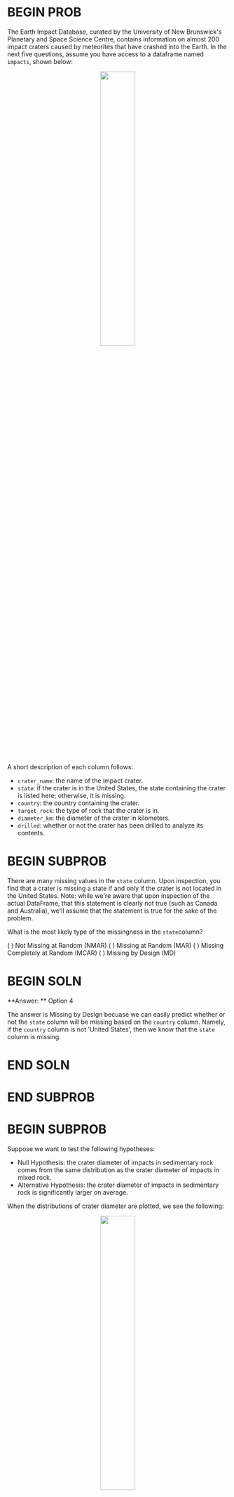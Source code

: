 # BEGIN PROB

The Earth Impact Database, curated by the University of New Brunswick's Planetary and Space Science Centre, contains information on almost 200 impact craters caused by meteorites that have crashed into the Earth.
In the next five questions, assume you have access to a dataframe named `impacts`, shown below:

<center><img src='../assets/images/fa22-final/impacts.png' width=40%></center>

A short description of each column follows:
- `crater_name`: the name of the impact crater.
- `state`: if the crater is in the United States, the state containing the crater is listed here; otherwise,
    it is missing.
- `country`: the country containing the crater.
- `target_rock`: the type of rock that the crater is in.
- `diameter_km`: the diameter of the crater in kilometers.
- `drilled`: whether or not the crater has been drilled to analyze its contents.

# BEGIN SUBPROB

There are many missing values in the `state` column. Upon inspection, you find that a crater is missing a state if and only if the crater is not located in the United States. Note: while we're aware that upon inspection of the actual DataFrame, that this statement is clearly not true (such as Canada and Australia), we'll assume that the statement is true for the sake of the problem.

What is the most likely type of the missingness in the `state`column?

( ) Not Missing at Random (NMAR)
( ) Missing at Random (MAR)
( ) Missing Completely at Random (MCAR)
( ) Missing by Design (MD)

# BEGIN SOLN
**Answer: ** Option 4

The answer is Missing by Design becuase we can easily predict whether or not the `state` column will be missing based on the `country` column. Namely, if the `country` column is not 'United States', then we know that the `state` column is missing.

# END SOLN

# END SUBPROB

# BEGIN SUBPROB

Suppose we want to test the following hypotheses:

- Null Hypothesis: the crater diameter of impacts in sedimentary rock comes from the same distribution as the crater diameter of impacts in mixed rock.
- Alternative Hypothesis: the crater diameter of impacts in sedimentary rock is significantly larger on average.

When the distributions of crater diameter are plotted, we see the following:

<center><img src='../assets/images/fa22-final/distributions.png' width=40%></center>

Which one of the following is the best test statistic in this case?

( ) Total Variation Distance (TVD) between the distributions
( ) Kolmogorov-Smirnov (K-S) distance between the distributions
( ) the signed difference between the mean crater diameter of impacts in sedimentary rock, minus the mean crater diameter of impacts in mixed rock
( ) the unsigned (absolute) difference between the mean crater diameter of impacts in sedimentary rock, minus the mean crater diameter of impacts in mixed rock

# BEGIN SOLN
**Answer: ** Option C

K-S Statistic doesn't work well on discrete quantitative variables so we could rule that out. TVD is mainly used with categorical data so we could rule that out (and it's the absolute value so it wouldn't tell us whetehr or not one group is larger than the other group). We used the signed difference between mean crater diameter because we want to see whether or not one group is larger than the other, and unsigned difference between mean crater diameter wouldn't tell us anything about that.  

# END SOLN

# END SUBPROB

# BEGIN SUBPROB

Suppose it is observed that some values in the \python{diameter_km} column are missing. To determine if there is an association between this missingness and the values in the `country` column, a permutation test will be performed with the null hypothesis that the distribution of countries when the diameter is missing is the same as the distribution of countries when the diameter is not missing.

Which of the following test statistics should be used?

( ) the Total Variation Distance (TVD) between the distribution of countries when the diameter is missing and the distribution of countries when the diameter is not missing
( ) the Kolmogorov-Smirnov statistic between the distribution of countries when the diameter is missing and the distribution of countries when the diameter is not missing
( ) the signed difference between the mean crater diameter of impacts  where the country is missing, minus the mean crater diameter of impacts where the country is not missing
( ) the unsigned (absolute) difference between the mean crater diameter of impacts where the country is missing, minus the mean crater diameter of impacts where the country is not missing

# BEGIN SOLN
**Answer: ** Option A

Since 'countries' is a categorical variable, TVD would work the best here.

# END SOLN

# END SUBPROB

# BEGIN SUBPROB

Suppose the permutation test described in the previous problem fails to reject the null hypothesis. Assuming that NMAR and MD have been ruled out already, what can be said about the missingness in `diameter_km`?

( ) it is MCAR
( ) it is MAR
( ) We cannot say for sure without first testing for an association between the missingness and the other columns besides `country`.

# BEGIN SOLN
**Answer: ** Option C

In order to test whether or not a column is MCAR or MAR, we have to test the missingness of that column against ever other column in order to be conclusive about the missingness mechanism. Thus the answer is Option C.

# END SOLN

# END SUBPROB

# BEGIN SUBPROB

Suppose we fill in the missing values in the `diameter_km` column by random sampling. That is, for each missing diameter, we randomly sample from the the set of observed diameters. You may assume that these samples are drawn from the uniform distribution on observed diameters, and
that they are independent.

Assume that it is known that the missingness in the `diameter_km` column is MAR. Which of the following is true about the overall mean of the `diameter_km` column after imputation?

( ) It is likely to be an unbiased estimate of the true mean.
( ) It is likely to be a biased estimate of the true mean.

# BEGIN SOLN
**Answer: ** Option B

Since the missigness mechanism for `diameter_km` is MAR, we know that the missigness depends on some other bias from another column, implying the the observed values are inherently biased. Since we're drawing from a biased sample space, we conclude that we're likely to generate a biased estimate of the true mean.

# END SOLN

# END SUBPROB

# END PROB